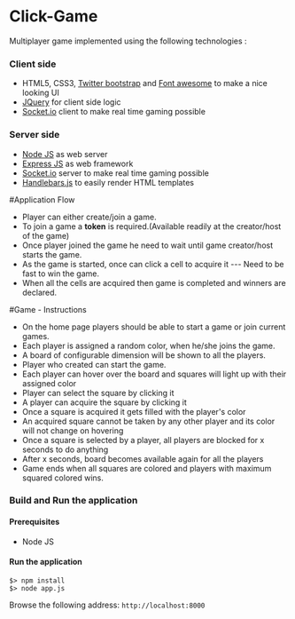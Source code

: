 # Click-Game
Multiplayer game implemented using the following technologies : 

### Client side

* HTML5, CSS3, <a href="http://getbootstrap.com/" target="_blank">Twitter bootstrap</a> and <a href="http://fortawesome.github.io/Font-Awesome/" target="_blank">Font awesome</a> to make a nice looking UI
* <a href="http://jquery.com/" target="_blank">JQuery</a> for client side logic
* <a href="http://socket.io/" target="_blank">Socket.io</a> client to make real time gaming possible

### Server side

* <a href="http://nodejs.org/" target="_blank">Node JS</a> as web server
* <a href="http://expressjs.com/" target="_blank">Express JS</a> as web framework
* <a href="http://socket.io/" target="_blank">Socket.io</a> server to make real time gaming possible
* <a href="http://handlebarsjs.com/" target="_blank">Handlebars.js</a> to easily render HTML templates

#Application Flow
* Player can either create/join a game.
* To join a game a <b>token</b> is required.(Available readily at the creator/host of the game)
* Once player joined the game he need to wait until game creator/host starts the game.
* As the game is started, once can click a cell to acquire it --- Need to be fast to win the game.
* When all the cells are acquired then game is completed and winners are declared.

#Game - Instructions
- On the home page players should be able to start a game or join current games.
- Each player is assigned a random color, when he/she joins the game.
- A board of configurable dimension will be shown to all the players.
- Player who created can start the game.
- Each player can hover over the board and squares will light up with their assigned color
- Player can select the square by clicking it
- A player can acquire the square by clicking it
- Once a square is acquired it gets filled with the player's color
- An acquired square cannot be taken by any other player and its color will not change on hovering
- Once a square is selected by a player, all players are blocked for x seconds to do anything
- After x seconds, board becomes available again for all the players
- Game ends when all squares are colored and players with maximum squared colored wins.

### Build and Run the application

#### Prerequisites

* Node JS

#### Run the application

```
$> npm install
$> node app.js
```

Browse the following address: `http://localhost:8000`
